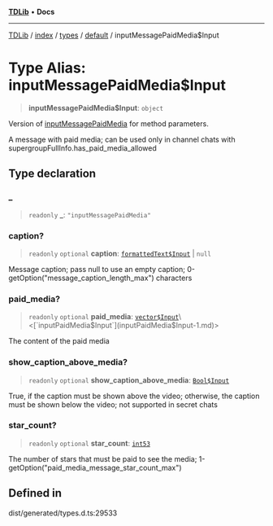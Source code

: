 [**TDLib**](../../../../../../README.md) • **Docs**

***

[TDLib](../../../../../../modules.md) / [index](../../../../../README.md) / [types](../../../README.md) / [default](../README.md) / inputMessagePaidMedia$Input

# Type Alias: inputMessagePaidMedia$Input

> **inputMessagePaidMedia$Input**: `object`

Version of [inputMessagePaidMedia](inputMessagePaidMedia.md) for method parameters.

A message with paid media; can be used only in channel chats with supergroupFullInfo.has_paid_media_allowed

## Type declaration

### \_

> `readonly` **\_**: `"inputMessagePaidMedia"`

### caption?

> `readonly` `optional` **caption**: [`formattedText$Input`](formattedText$Input-1.md) \| `null`

Message caption; pass null to use an empty caption; 0-getOption("message_caption_length_max") characters

### paid\_media?

> `readonly` `optional` **paid\_media**: [`vector$Input`](vector$Input.md)\<[`inputPaidMedia$Input`](inputPaidMedia$Input-1.md)\>

The content of the paid media

### show\_caption\_above\_media?

> `readonly` `optional` **show\_caption\_above\_media**: [`Bool$Input`](Bool$Input.md)

True, if the caption must be shown above the video; otherwise, the caption must be shown below the video; not supported in secret chats

### star\_count?

> `readonly` `optional` **star\_count**: [`int53`](int53-1.md)

The number of stars that must be paid to see the media; 1-getOption("paid_media_message_star_count_max")

## Defined in

dist/generated/types.d.ts:29533
